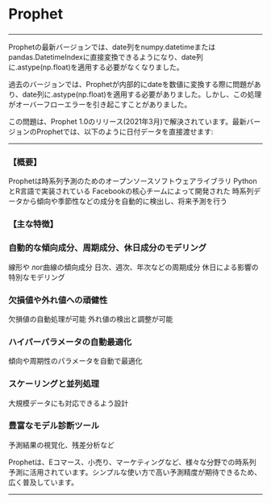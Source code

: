 # Prophet
### 

---

Prophetの最新バージョンでは、date列をnumpy.datetimeまたはpandas.DatetimeIndexに直接変換できるようになり、date列に.astype(np.float)を適用する必要がなくなりました。

過去のバージョンでは、Prophetが内部的にdateを数値に変換する際に問題があり、date列に.astype(np.float)を適用する必要がありました。しかし、この処理がオーバーフローエラーを引き起こすことがありました。

この問題は、Prophet 1.0のリリース(2021年3月)で解決されています。最新バージョンのProphetでは、以下のように日付データを直接渡せます:


---

### 【概要】

Prophetは時系列予測のためのオープンソースソフトウェアライブラリ
PythonとR言語で実装されている
Facebookの核心チームによって開発された
時系列データから傾向や季節性などの成分を自動的に検出し、将来予測を行う

### 【主な特徴】

### 自動的な傾向成分、周期成分、休日成分のモデリング

線形や лог曲線の傾向成分
日次、週次、年次などの周期成分
休日による影響の特別なモデリング


### 欠損値や外れ値への頑健性

欠損値の自動処理が可能
外れ値の検出と調整が可能


### ハイパーパラメータの自動最適化

傾向や周期性のパラメータを自動で最適化


### スケーリングと並列処理

大規模データにも対応できるよう設計


### 豊富なモデル診断ツール

予測結果の視覚化、残差分析など



Prophetは、Eコマース、小売り、マーケティングなど、様々な分野での時系列予測に活用されています。シンプルな使い方で高い予測精度が期待できるため、広く普及しています。


---
